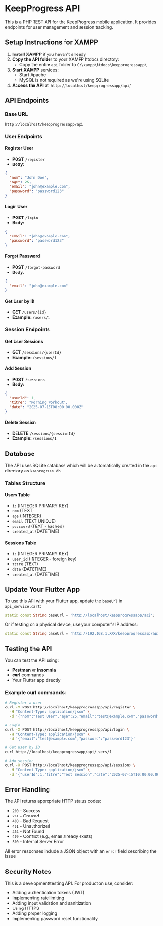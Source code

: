 # KeepProgress API

This is a PHP REST API for the KeepProgress mobile application. It provides endpoints for user management and session tracking.

## Setup Instructions for XAMPP

1. **Install XAMPP** if you haven't already
2. **Copy the API folder** to your XAMPP htdocs directory:
   - Copy the entire `api` folder to `C:\xampp\htdocs\keepprogressapp\`
3. **Start XAMPP** services:
   - Start Apache
   - MySQL is not required as we're using SQLite
4. **Access the API** at: `http://localhost/keepprogressapp/api/`

## API Endpoints

### Base URL
```
http://localhost/keepprogressapp/api
```

### User Endpoints

#### Register User
- **POST** `/register`
- **Body:**
```json
{
  "nom": "John Doe",
  "age": 25,
  "email": "john@example.com",
  "password": "password123"
}
```

#### Login User
- **POST** `/login`
- **Body:**
```json
{
  "email": "john@example.com",
  "password": "password123"
}
```

#### Forgot Password
- **POST** `/forgot-password`
- **Body:**
```json
{
  "email": "john@example.com"
}
```

#### Get User by ID
- **GET** `/users/{id}`
- **Example:** `/users/1`

### Session Endpoints

#### Get User Sessions
- **GET** `/sessions/{userId}`
- **Example:** `/sessions/1`

#### Add Session
- **POST** `/sessions`
- **Body:**
```json
{
  "userId": 1,
  "titre": "Morning Workout",
  "date": "2025-07-15T08:00:00.000Z"
}
```

#### Delete Session
- **DELETE** `/sessions/{sessionId}`
- **Example:** `/sessions/1`

## Database

The API uses SQLite database which will be automatically created in the `api` directory as `keeprogress.db`.

### Tables Structure

#### Users Table
- `id` (INTEGER PRIMARY KEY)
- `nom` (TEXT)
- `age` (INTEGER)
- `email` (TEXT UNIQUE)
- `password` (TEXT - hashed)
- `created_at` (DATETIME)

#### Sessions Table
- `id` (INTEGER PRIMARY KEY)
- `user_id` (INTEGER - foreign key)
- `titre` (TEXT)
- `date` (DATETIME)
- `created_at` (DATETIME)

## Update Your Flutter App

To use this API with your Flutter app, update the `baseUrl` in `api_service.dart`:

```dart
static const String baseUrl = 'http://localhost/keepprogressapp/api';
```

Or if testing on a physical device, use your computer's IP address:
```dart
static const String baseUrl = 'http://192.168.1.XXX/keepprogressapp/api';
```

## Testing the API

You can test the API using:
- **Postman** or **Insomnia**
- **curl** commands
- Your Flutter app directly

### Example curl commands:

```bash
# Register a user
curl -X POST http://localhost/keepprogressapp/api/register \
  -H "Content-Type: application/json" \
  -d '{"nom":"Test User","age":25,"email":"test@example.com","password":"password123"}'

# Login
curl -X POST http://localhost/keepprogressapp/api/login \
  -H "Content-Type: application/json" \
  -d '{"email":"test@example.com","password":"password123"}'

# Get user by ID
curl http://localhost/keepprogressapp/api/users/1

# Add session
curl -X POST http://localhost/keepprogressapp/api/sessions \
  -H "Content-Type: application/json" \
  -d '{"userId":1,"titre":"Test Session","date":"2025-07-15T10:00:00.000Z"}'
```

## Error Handling

The API returns appropriate HTTP status codes:
- `200` - Success
- `201` - Created
- `400` - Bad Request
- `401` - Unauthorized
- `404` - Not Found
- `409` - Conflict (e.g., email already exists)
- `500` - Internal Server Error

All error responses include a JSON object with an `error` field describing the issue.

## Security Notes

This is a development/testing API. For production use, consider:
- Adding authentication tokens (JWT)
- Implementing rate limiting
- Adding input validation and sanitization
- Using HTTPS
- Adding proper logging
- Implementing password reset functionality
